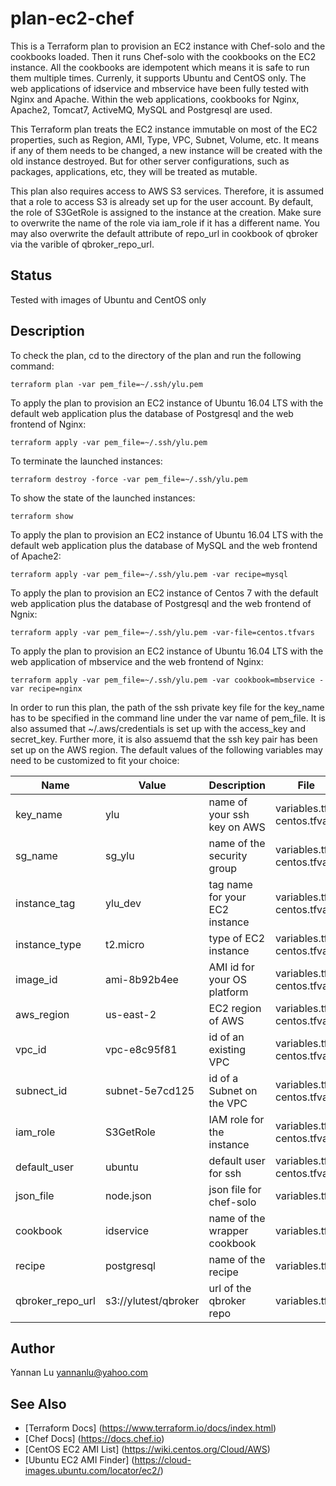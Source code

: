 # plan-ec2-chef

This is a Terraform plan to provision an EC2 instance with Chef-solo and the cookbooks loaded. Then it runs Chef-solo with the cookbooks on the EC2 instance. All the cookbooks are idempotent which means it is safe to run them multiple times. Currenly, it supports Ubuntu and CentOS only. The web applications of idservice and mbservice have been fully tested with Nginx and Apache. Within the web applications, cookbooks for Nginx, Apache2, Tomcat7, ActiveMQ, MySQL and Postgresql are used.

This Terraform plan treats the EC2 instance immutable on most of the EC2 properties, such as Region, AMI, Type, VPC, Subnet, Volume, etc. It means if any of them needs to be changed, a new instance will be created with the old instance destroyed. But for other server configurations, such as packages, applications, etc, they will be treated as mutable.

This plan also requires access to AWS S3 services. Therefore, it is assumed that a role to access S3 is already set up for the user account. By default, the role of S3GetRole is assigned to the instance at the creation. Make sure to overwrite the name of the role via iam_role if it has a different name. You may also overwrite the default attribute of repo_url in cookbook of qbroker via the varible of qbroker_repo_url.

## Status

Tested with images of Ubuntu and CentOS only

## Description

To check the plan, cd to the directory of the plan and run the following command:
```
terraform plan -var pem_file=~/.ssh/ylu.pem
```

To apply the plan to provision an EC2 instance of Ubuntu 16.04 LTS with the default web application plus the database of Postgresql and the web frontend of Nginx:
```
terraform apply -var pem_file=~/.ssh/ylu.pem
```

To terminate the launched instances:
```
terraform destroy -force -var pem_file=~/.ssh/ylu.pem
```

To show the state of the launched instances:
```
terraform show
```

To apply the plan to provision an EC2 instance of Ubuntu 16.04 LTS with the default web application plus the database of MySQL and the web frontend of Apache2:
```
terraform apply -var pem_file=~/.ssh/ylu.pem -var recipe=mysql
```

To apply the plan to provision an EC2 instance of Centos 7 with the default web application plus the database of Postgresql and the web frontend of Ngnix:
```
terraform apply -var pem_file=~/.ssh/ylu.pem -var-file=centos.tfvars
```

To apply the plan to provision an EC2 instance of Ubuntu 16.04 LTS with the web application of mbservice and the web frontend of Nginx:
```
terraform apply -var pem_file=~/.ssh/ylu.pem -var cookbook=mbservice -var recipe=nginx
```

In order to run this plan, the path of the ssh private key file for the key_name has to be specified in the command line under the var name of pem_file. It is also assumed that ~/.aws/credentials is set up with the access_key and secret_key. Further more, it is also assuemd that the ssh key pair has been set up on the AWS region. The default values of the following variables may need to be customized to fit your choice:

| Name                         | Value                | Description                    | File                                 |
| ---                          | ---                  | ---                            | ---                                  |
| key_name                     | ylu                  | name of your ssh key on AWS    | variables.tf, centos.tfvars          |
| sg_name                      | sg_ylu               | name of the security group     | variables.tf, centos.tfvars          |
| instance_tag                 | ylu_dev              | tag name for your EC2 instance | variables.tf, centos.tfvars          |
| instance_type                | t2.micro             | type of EC2 instance           | variables.tf, centos.tfvars          |
| image_id                     | ami-8b92b4ee         | AMI id for your OS platform    | variables.tf, centos.tfvars          |
| aws_region                   | us-east-2            | EC2 region of AWS              | variables.tf, centos.tfvars          |
| vpc_id                       | vpc-e8c95f81         | id of an existing VPC          | variables.tf, centos.tfvars          |
| subnect_id                   | subnet-5e7cd125      | id of a Subnet on the VPC      | variables.tf, centos.tfvars          |
| iam_role                     | S3GetRole            | IAM role for the instance      | variables.tf, centos.tfvars          |
| default_user                 | ubuntu               | default user for ssh           | variables.tf, centos.tfvars          |
| json_file                    | node.json            | json file for chef-solo        | variables.tf                         |
| cookbook                     | idservice            | name of the wrapper cookbook   | variables.tf                         |
| recipe                       | postgresql           | name of the recipe             | variables.tf                         |
| qbroker_repo_url             | s3://ylutest/qbroker | url of the qbroker repo        | variables.tf                         |

## Author
Yannan Lu <yannanlu@yahoo.com>

## See Also
* [Terraform Docs] (https://www.terraform.io/docs/index.html)
* [Chef Docs] (https://docs.chef.io)
* [CentOS EC2 AMI List] (https://wiki.centos.org/Cloud/AWS)
* [Ubuntu EC2 AMI Finder] (https://cloud-images.ubuntu.com/locator/ec2/)
